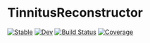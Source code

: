 # TinnitusReconstructor

[![Stable](https://img.shields.io/badge/docs-stable-blue.svg)](https://alec-hoyland.github.io/TinnitusReconstructor.jl/stable/)
[![Dev](https://img.shields.io/badge/docs-dev-blue.svg)](https://alec-hoyland.github.io/TinnitusReconstructor.jl/dev/)
[![Build Status](https://github.com/alec-hoyland/TinnitusReconstructor.jl/actions/workflows/CI.yml/badge.svg?branch=main)](https://github.com/alec-hoyland/TinnitusReconstructor.jl/actions/workflows/CI.yml?query=branch%3Amain)
[![Coverage](https://codecov.io/gh/alec-hoyland/TinnitusReconstructor.jl/branch/main/graph/badge.svg)](https://codecov.io/gh/alec-hoyland/TinnitusReconstructor.jl)
